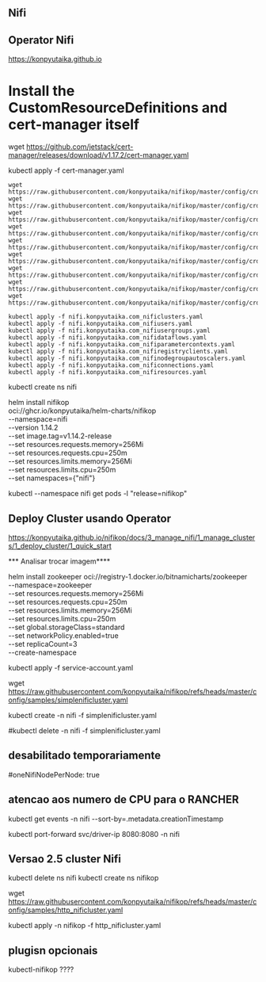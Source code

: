 ## Nifi

## Operator Nifi

https://konpyutaika.github.io

# Install the CustomResourceDefinitions and cert-manager itself

wget https://github.com/jetstack/cert-manager/releases/download/v1.17.2/cert-manager.yaml


kubectl apply -f cert-manager.yaml

```ssh
wget https://raw.githubusercontent.com/konpyutaika/nifikop/master/config/crd/bases/nifi.konpyutaika.com_nificlusters.yaml
wget https://raw.githubusercontent.com/konpyutaika/nifikop/master/config/crd/bases/nifi.konpyutaika.com_nifiusers.yaml
wget https://raw.githubusercontent.com/konpyutaika/nifikop/master/config/crd/bases/nifi.konpyutaika.com_nifiusergroups.yaml
wget https://raw.githubusercontent.com/konpyutaika/nifikop/master/config/crd/bases/nifi.konpyutaika.com_nifidataflows.yaml
wget https://raw.githubusercontent.com/konpyutaika/nifikop/master/config/crd/bases/nifi.konpyutaika.com_nifiparametercontexts.yaml
wget https://raw.githubusercontent.com/konpyutaika/nifikop/master/config/crd/bases/nifi.konpyutaika.com_nifiregistryclients.yaml
wget https://raw.githubusercontent.com/konpyutaika/nifikop/master/config/crd/bases/nifi.konpyutaika.com_nifinodegroupautoscalers.yaml
wget https://raw.githubusercontent.com/konpyutaika/nifikop/master/config/crd/bases/nifi.konpyutaika.com_nificonnections.yaml
wget https://raw.githubusercontent.com/konpyutaika/nifikop/master/config/crd/bases/nifi.konpyutaika.com_nifiresources.yaml

kubectl apply -f nifi.konpyutaika.com_nificlusters.yaml
kubectl apply -f nifi.konpyutaika.com_nifiusers.yaml
kubectl apply -f nifi.konpyutaika.com_nifiusergroups.yaml
kubectl apply -f nifi.konpyutaika.com_nifidataflows.yaml
kubectl apply -f nifi.konpyutaika.com_nifiparametercontexts.yaml
kubectl apply -f nifi.konpyutaika.com_nifiregistryclients.yaml
kubectl apply -f nifi.konpyutaika.com_nifinodegroupautoscalers.yaml
kubectl apply -f nifi.konpyutaika.com_nificonnections.yaml
kubectl apply -f nifi.konpyutaika.com_nifiresources.yaml
```

kubectl create ns nifi


helm install nifikop \
    oci://ghcr.io/konpyutaika/helm-charts/nifikop \
    --namespace=nifi \
    --version 1.14.2 \
    --set image.tag=v1.14.2-release \
    --set resources.requests.memory=256Mi \
    --set resources.requests.cpu=250m \
    --set resources.limits.memory=256Mi \
    --set resources.limits.cpu=250m \
    --set namespaces={"nifi"}
    
kubectl --namespace nifi get pods -l "release=nifikop"    

    
## Deploy Cluster usando Operator
https://konpyutaika.github.io/nifikop/docs/3_manage_nifi/1_manage_clusters/1_deploy_cluster/1_quick_start

*** Analisar trocar imagem****
 
helm install zookeeper oci://registry-1.docker.io/bitnamicharts/zookeeper \
    --namespace=zookeeper \
    --set resources.requests.memory=256Mi \
    --set resources.requests.cpu=250m \
    --set resources.limits.memory=256Mi \
    --set resources.limits.cpu=250m \
    --set global.storageClass=standard \
    --set networkPolicy.enabled=true \
    --set replicaCount=3 \
    --create-namespace
    

kubectl apply -f service-account.yaml

wget https://raw.githubusercontent.com/konpyutaika/nifikop/refs/heads/master/config/samples/simplenificluster.yaml

kubectl create -n nifi -f simplenificluster.yaml

#kubectl delete -n nifi -f simplenificluster.yaml

## desabilitado temporariamente
  #oneNifiNodePerNode: true

## atencao aos numero de CPU para o RANCHER


kubectl get events -n nifi --sort-by=.metadata.creationTimestamp 



kubectl port-forward svc/driver-ip 8080:8080 -n nifi

## Versao 2.5 cluster Nifi

kubectl delete ns nifi
kubectl create ns nifikop

wget https://raw.githubusercontent.com/konpyutaika/nifikop/refs/heads/master/config/samples/http_nificluster.yaml


kubectl apply -n nifikop -f http_nificluster.yaml







  
  
   
    
    
    















    
    
## plugisn opcionais
 kubectl-nifikop    ????
     








    

